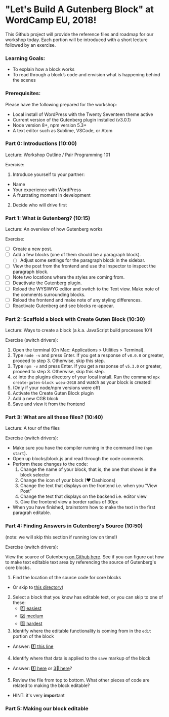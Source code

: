 # "Let's Build A Gutenberg Block" at WordCamp EU, 2018!

This Github project will provide the reference files and roadmap for our workshop today. Each portion will be introduced with a short lecture followed by an exercise.

### Learning Goals:

- To explain how a block works
- To read through a block’s code and envision what is happening behind the scenes

### Prerequisites:

Please have the following prepared for the workshop:

* Local install of WordPress with the Twenty Seventeen theme active
* Current version of the Gutenberg plugin installed (v3.0.1)
* Node version 8+, npm version 5.3+
* A text editor such as Sublime, VSCode, or Atom

### Part 0: Introductions (10:00)

Lecture: Workshop Outline / Pair Programming 101

Exercise:
1. Introduce yourself to your partner:
  * Name
  * Your experience with WordPress
  * A frustrating moment in development
2. Decide who will drive first

### Part 1: What _is_ Gutenberg? (10:15)

Lecture: An overview of how Gutenberg works

Exercise:
- [ ] Create a new post.
- [ ] Add a few blocks (one of them should be a paragraph block). 
  - [ ] Adjust some settings for the paragraph block in the sidebar.
- [ ] View the post from the frontend and use the Inspector to inspect the paragraph block.
- [ ] Note two locations where the styles are coming from.
- [ ] Deactivate the Gutenberg plugin.
- [ ] Reload the WYSIWYG editor and switch to the Text view. Make note of the comments surrounding blocks. 
- [ ] Reload the frontend and make note of any styling differences.
- [ ] Reactivate Gutenberg and see blocks re-appear.

### Part 2: Scaffold a block with Create Guten Block (10:30)

Lecture: Ways to create a block (a.k.a. JavaScript build processes 101)

Exercise (switch drivers):

1. Open the terminal (On Mac: Applications > Utilities > Terminal).
2. Type `node -v` and press Enter. If you get a response of `v8.0.0` or greater, proceed to step 3. Otherwise, skip this step.
3. Type `npm -v` and press Enter. If you get a response of `v5.3.0` or greater, proceed to step 3. Otherwise, skip this step.
4. `cd` into the plugins directory of your local install. Run the command `npx create-guten-block wceu-2018` and watch as your block is created! 
4. (Only if your node/npm versions were off) 
5. Activate the Create Guten Block plugin 
6. Add a new CGB block
7. Save and view it from the frontend

### Part 3: What are all these files? (10:40)

Lecture: A tour of the files

Exercise (switch drivers):

- Make sure you have the compiler running in the command line (`npm start`).
- Open up blocks/block.js and read through the code comments.
- Perform these changes to the code:
  1. Change the name of your block, that is, the one that shows in the block selector
  2. Change the icon of your block (❤ Dashicons)
  3. Change the text that displays on the frontend i.e. when you “View Post”
  4. Change the text that displays on the backend i.e. editor view
  5. Give the frontend view a border radius of 30px
- When you have finished, brainstorm how to make the text in the first paragrah editable.

### Part 4: Finding Answers in Gutenberg's Source (10:50)

(note: we will skip this section if running low on time!)

Exercise (switch drivers):

View the source of Gutenberg [on Github here](https://github.com/WordPress/gutenberg). See if you can figure out how to make text editable text area by referencing the source of Gutenberg's core blocks. 

1. Find the location of the source code for core blocks 
  * Or skip to [this directory](https://github.com/WordPress/gutenberg/tree/master/core-blocks))
2. Select a block that you know has editable text, or you can skip to one of these: 
    * [1️⃣ easiest](https://github.com/WordPress/gutenberg/blob/master/core-blocks/preformatted/index.js)
    * [2️⃣ medium](https://github.com/WordPress/gutenberg/blob/master/core-blocks/heading/index.js) 
    * [3️⃣ hardest](https://github.com/WordPress/gutenberg/blob/master/core-blocks/paragraph/index.js)
3. Identify where the editable functionality is coming from in the `edit` portion of the block
  * Answer: [1️⃣ this line](https://github.com/WordPress/gutenberg/blob/master/core-blocks/preformatted/index.js#L69)
4. Identify where that data is applied to the `save` markup of the block
  * Answer: [1️⃣ here](https://github.com/WordPress/gutenberg/blob/master/core-blocks/preformatted/index.js#L84) or [3⃣ here](https://github.com/WordPress/gutenberg/blob/master/core-blocks/paragraph/index.js#L501)?
5. Review the file from top to bottom. What other pieces of code are related to making the block editable?
  * HINT: it's very **import**ant

### Part 5: Making our block editable
